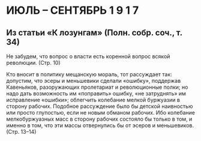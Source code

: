# ИЮЛЬ – СЕНТЯБРЬ 1 9 1 7

## Из статьи **«К лозунгам»** (Полн. собр. соч., т. 34)

Не забудем, что вопрос о власти есть коренной вопрос всякой революции. (Стр. 10)

Кто вносит в политику мещанскую мораль, тот рассуждает так: допустим, что эсеры и меньшевики сделали «ошибку», поддержав Кавеньяков, разоружающих пролетариат и революционные полки; но надо дать возможность им «поправить» ошибку, «не затруднять» им исправление «ошибки»; облегчить колебание мелкой буржуазии в сторону рабочих. Подобное рассуждение было бы детской наивностью или просто глупостью, если не новым обманом рабочих. Ибо колебание мелкобуржуазных масс в сторону рабочих состояло бы только в том, и именно в том, что эти массы отвернулись бы от эсеров и меньшевиков. (Стр. 13–14)